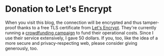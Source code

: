 # Donation to Let's Encrypt

When you visit this blog, the connection will be encrypted and thus
tamper-proof thanks to a free TLS certificate from
[Let's Encrypt][le]. They're currently running a [crowdfunding campaign][cc] to
fund their operational costs. Since I use their service extensively, I gave 50
dollars. If you, too, like the idea of a more secure and privacy-respecting
web, please consider giving generously, too.

[le]: https://letsencrypt.org
[cc]: https://letsencrypt.org/donate/
